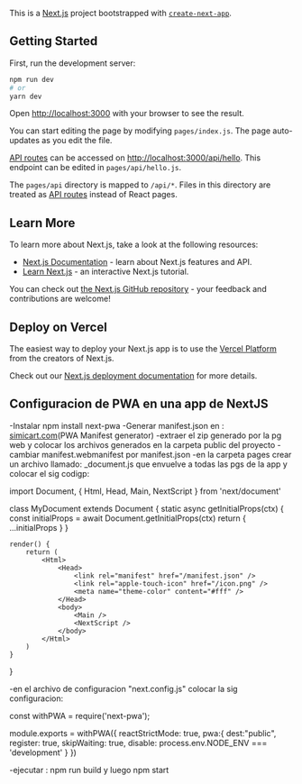 This is a [Next.js](https://nextjs.org/) project bootstrapped with [`create-next-app`](https://github.com/vercel/next.js/tree/canary/packages/create-next-app).

## Getting Started

First, run the development server:

```bash
npm run dev
# or
yarn dev
```

Open [http://localhost:3000](http://localhost:3000) with your browser to see the result.

You can start editing the page by modifying `pages/index.js`. The page auto-updates as you edit the file.

[API routes](https://nextjs.org/docs/api-routes/introduction) can be accessed on [http://localhost:3000/api/hello](http://localhost:3000/api/hello). This endpoint can be edited in `pages/api/hello.js`.

The `pages/api` directory is mapped to `/api/*`. Files in this directory are treated as [API routes](https://nextjs.org/docs/api-routes/introduction) instead of React pages.

## Learn More

To learn more about Next.js, take a look at the following resources:

- [Next.js Documentation](https://nextjs.org/docs) - learn about Next.js features and API.
- [Learn Next.js](https://nextjs.org/learn) - an interactive Next.js tutorial.

You can check out [the Next.js GitHub repository](https://github.com/vercel/next.js/) - your feedback and contributions are welcome!

## Deploy on Vercel

The easiest way to deploy your Next.js app is to use the [Vercel Platform](https://vercel.com/new?utm_medium=default-template&filter=next.js&utm_source=create-next-app&utm_campaign=create-next-app-readme) from the creators of Next.js.

Check out our [Next.js deployment documentation](https://nextjs.org/docs/deployment) for more details.


## Configuracion de PWA en una app de NextJS

-Instalar npm install next-pwa
-Generar manifest.json en : [simicart.com](https://www.simicart.com/manifest-generator.html/)(PWA Manifest generator)
-extraer el zip generado por la pg web y colocar los archivos generados en la carpeta public del proyecto
-cambiar manifest.webmanifest por manifest.json
-en la carpeta pages crear un archivo llamado: _document.js que envuelve a todas las pgs de la app y colocar el sig codigp:

import Document, { Html, Head, Main, NextScript } from 'next/document'

class MyDocument extends Document {
    static async getInitialProps(ctx) {
        const initialProps = await Document.getInitialProps(ctx)
        return { ...initialProps }
    }

    render() {
        return (
            <Html>
                <Head>
                    <link rel="manifest" href="/manifest.json" />
                    <link rel="apple-touch-icon" href="/icon.png" />
                    <meta name="theme-color" content="#fff" />
                </Head>
                <body>
                    <Main />
                    <NextScript />
                </body>
            </Html>
        )
    }
}

-en el archivo de configuracion "next.config.js" colocar la sig configuracion:

const withPWA = require('next-pwa');

module.exports = withPWA({
  reactStrictMode: true,
  pwa:{
    dest:"public",
    register: true,
    skipWaiting: true,
    disable: process.env.NODE_ENV === 'development'
  }
})


-ejecutar : npm run build y luego npm start
